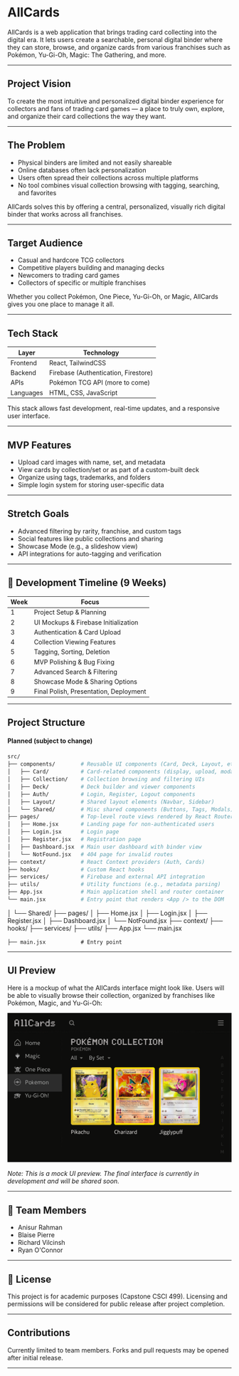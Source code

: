 # AllCards

AllCards is a web application that brings trading card collecting into the digital era. It lets users create a searchable, personal digital binder where they can store, browse, and organize cards from various franchises such as Pokémon, Yu-Gi-Oh, Magic: The Gathering, and more.

---

## Project Vision

To create the most intuitive and personalized digital binder experience for collectors and fans of trading card games — a place to truly own, explore, and organize their card collections the way they want.

---

## The Problem

- Physical binders are limited and not easily shareable
- Online databases often lack personalization
- Users often spread their collections across multiple platforms
- No tool combines visual collection browsing with tagging, searching, and favorites

AllCards solves this by offering a central, personalized, visually rich digital binder that works across all franchises.

---

## Target Audience

- Casual and hardcore TCG collectors
- Competitive players building and managing decks
- Newcomers to trading card games
- Collectors of specific or multiple franchises

Whether you collect Pokémon, One Piece, Yu-Gi-Oh, or Magic, AllCards gives you one place to manage it all.

---

## Tech Stack

| Layer         | Technology                  |
|---------------|------------------------------|
| Frontend      | React, TailwindCSS           |
| Backend       | Firebase (Authentication, Firestore) |
| APIs          | Pokémon TCG API (more to come) |
| Languages     | HTML, CSS, JavaScript        |

This stack allows fast development, real-time updates, and a responsive user interface.

---

## MVP Features

- Upload card images with name, set, and metadata
- View cards by collection/set or as part of a custom-built deck
- Organize using tags, trademarks, and folders
- Simple login system for storing user-specific data

---

## Stretch Goals

- Advanced filtering by rarity, franchise, and custom tags
- Social features like public collections and sharing
- Showcase Mode (e.g., a slideshow view)
- API integrations for auto-tagging and verification

---

## 📆 Development Timeline (9 Weeks)

| Week | Focus                                      |
|------|--------------------------------------------|
| 1    | Project Setup & Planning                   |
| 2    | UI Mockups & Firebase Initialization       |
| 3    | Authentication & Card Upload               |
| 4    | Collection Viewing Features                |
| 5    | Tagging, Sorting, Deletion                 |
| 6    | MVP Polishing & Bug Fixing                 |
| 7    | Advanced Search & Filtering                |
| 8    | Showcase Mode & Sharing Options            |
| 9    | Final Polish, Presentation, Deployment     |

---



## Project Structure

#### Planned (subject to change)

```bash
src/
├── components/        # Reusable UI components (Card, Deck, Layout, etc.)
│   ├── Card/          # Card-related components (display, upload, modal)
│   ├── Collection/    # Collection browsing and filtering UIs
│   ├── Deck/          # Deck builder and viewer components
│   ├── Auth/          # Login, Register, Logout components
│   ├── Layout/        # Shared layout elements (Navbar, Sidebar)
│   └── Shared/        # Misc shared components (Buttons, Tags, Modals)
├── pages/             # Top-level route views rendered by React Router
│   ├── Home.jsx       # Landing page for non-authenticated users
│   ├── Login.jsx      # Login page
│   ├── Register.jsx   # Registration page
│   ├── Dashboard.jsx  # Main user dashboard with binder view
│   └── NotFound.jsx   # 404 page for invalid routes
├── context/           # React Context providers (Auth, Cards)
├── hooks/             # Custom React hooks
├── services/          # Firebase and external API integration
├── utils/             # Utility functions (e.g., metadata parsing)
├── App.jsx            # Main application shell and router container
└── main.jsx           # Entry point that renders <App /> to the DOM
```
│   └── Shared/
├── pages/
│   ├── Home.jsx
│   ├── Login.jsx
│   ├── Register.jsx
│   ├── Dashboard.jsx
│   └── NotFound.jsx
├── context/
├── hooks/
├── services/
├── utils/
├── App.jsx
└── main.jsx
```
├── main.jsx           # Entry point
```

---

## UI Preview

Here is a mockup of what the AllCards interface might look like. Users will be able to visually browse their collection, organized by franchises like Pokémon, Magic, and Yu-Gi-Oh:

![AllCards UI Preview](AllCards.png)

_Note: This is a mock UI preview. The final interface is currently in development and will be shared soon._

---

## 👥 Team Members

- Anisur Rahman  
- Blaise Pierre  
- Richard Vilcinsh  
- Ryan O'Connor  

---

## 📄 License

This project is for academic purposes (Capstone CSCI 499). Licensing and permissions will be considered for public release after project completion.

---

## Contributions

Currently limited to team members. Forks and pull requests may be opened after initial release.

---